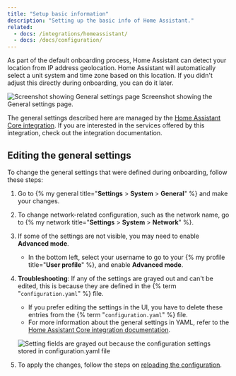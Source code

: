 ```yaml
---
title: "Setup basic information"
description: "Setting up the basic info of Home Assistant."
related:
  - docs: /integrations/homeassistant/
  - docs: /docs/configuration/
---
```


As part of the default onboarding process, Home Assistant can detect your location from IP address geolocation. Home Assistant will automatically select a unit system and time zone based on this location. If you didn't adjust this directly during onboarding, you can do it later.

<p class='img'>
    <img class="no-shadow" src='/images/docs/configuration/general-settings.png' alt='Screenshot showing General settings page'>
    Screenshot showing the General settings page.
</p>

The general settings described here are managed by the [Home Assistant Core integration](/integrations/homeassistant/). If you are interested in the services offered by this integration, check out the integration documentation.

## Editing the general settings

To change the general settings that were defined during onboarding, follow these steps:

1. Go to {% my general title="**Settings** > **System** > **General**" %} and make your changes.
2. To change network-related configuration, such as the network name, go to {% my network title="**Settings** > **System** > **Network**" %}.
3. If some of the settings are not visible, you may need to enable **Advanced mode**.
   - In the bottom left, select your username to go to your {% my profile title="**User profile**" %}, and enable **Advanced mode**.
4. **Troubleshooting**: If any of the settings are grayed out and can't be edited, this is because they are defined in the {% term "`configuration.yaml`" %} file.
   - If you prefer editing the settings in the UI, you have to delete these entries from the {% term "`configuration.yaml`" %} file.
   - For more information about the general settings in YAML, refer to the [Home Assistant Core integration documentation](/integrations/homeassistant/).

    ![Setting fields are grayed out because the configuration settings stored in configuration.yaml file](/images/docs/configuration/general-settings-stored-in-config-yaml.png)

5. To apply the changes, follow the steps on [reloading the configuration](/docs/configuration/#reloading-configuration-changes).
